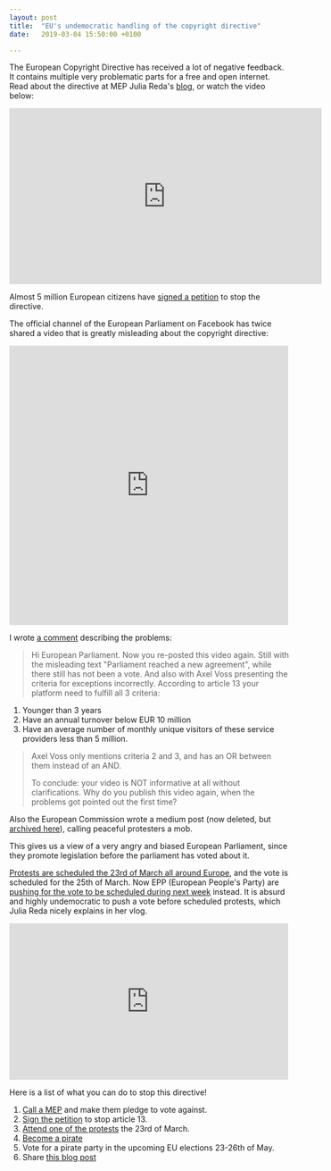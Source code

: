 ```yaml
---
layout: post
title:  "EU's undemocratic handling of the copyright directive"
date:   2019-03-04 15:50:00 +0100

---
```


The European Copyright Directive has received a lot of negative feedback. It contains multiple very problematic parts for a free and open internet. Read about the directive at MEP Julia Reda's [blog](https://juliareda.eu/en/), or watch the video below:

<iframe width="560" height="315" src="https://www.youtube.com/embed/CyUh9wOp_Rw" frameborder="0" allow="accelerometer; autoplay; encrypted-media; gyroscope; picture-in-picture" allowfullscreen></iframe>

Almost 5 million European citizens have [signed a petition](https://www.change.org/p/european-parliament-stop-the-censorship-machinery-save-the-internet) to stop the directive.

The official channel of the European Parliament on Facebook has twice shared a video that is greatly misleading about the copyright directive:

<iframe src="https://www.facebook.com/plugins/video.php?href=https%3A%2F%2Fwww.facebook.com%2Feuropeanparliament%2Fvideos%2F2284163288487248%2F&width=500&show_text=false&height=500&appId" width="500" height="500" style="border:none;overflow:hidden" scrolling="no" frameborder="0" allowTransparency="true" allow="encrypted-media" allowFullScreen="true"></iframe>

I wrote [a comment](https://www.facebook.com/europeanparliament/posts/10161709651940107?comment_id=10161709743720107) describing the problems:
> Hi European Parliament. Now you re-posted this video again. Still with the misleading text "Parliament reached a new agreement", while there still has not been a vote. And also with Axel Voss presenting the criteria for exceptions incorrectly. According to article 13 your platform need to fulfill all 3 criteria:
1. Younger than 3 years
2. Have an annual turnover below EUR 10 million
3. Have an average number of monthly unique visitors of these service providers less than 5 million.
>
> Axel Voss only mentions criteria 2 and 3, and has an OR between them instead of an AND.
>
> To conclude: your video is NOT informative at all without clarifications. Why do you publish this video again, when the problems got pointed out the first time?

Also the European Commission wrote a medium post (now deleted, but [archived here](https://web.archive.org/web/20190216094123/https://medium.com/@EuropeanCommission/the-copyright-directive-how-the-mob-was-told-to-save-the-dragon-and-slay-the-knight-b35876008f16)), calling peaceful protesters a mob.

This gives us a view of a very angry and biased European Parliament, since they promote legislation before the parliament has voted about it.

[Protests are scheduled the 23rd of March all around Europe](https://savetheinternet.info/demos), and the vote is scheduled for the 25th of March. Now EPP (European People's Party) are [pushing for the vote to be scheduled during next week](https://www.facebook.com/JuliaRedaMEP/posts/2266524776942716) instead. It is absurd and highly undemocratic to push a vote before scheduled protests, which Julia Reda nicely explains in her vlog.

<iframe src="https://www.facebook.com/plugins/video.php?href=https%3A%2F%2Fwww.facebook.com%2FJuliaRedaMEP%2Fvideos%2F291340948229839%2F%3F__tn__%3D%252Cd%252CP-R%26eid%3DARBEP8lAo7ntBQTd3GcD9O0m87DSvm9JLEbCARQNWa2ge0OIGXEmCWdaUDXf9fo87n8HaHL09MEBQ6NT&width=500&show_text=false&height=280&appId" width="500" height="280" style="border:none;overflow:hidden" scrolling="no" frameborder="0" allowTransparency="true" allow="encrypted-media" allowFullScreen="true"></iframe>

Here is a list of what you can do to stop this directive!
1. [Call a MEP](https://pledge2019.eu/en) and make them pledge to vote against.
2. [Sign the petition](https://www.change.org/p/european-parliament-stop-the-censorship-machinery-save-the-internet) to stop article 13.
3. [Attend one of the protests](https://savetheinternet.info/demos) the 23rd of March.
4. [Become a pirate](https://blipirat.nu)
5. Vote for a pirate party in the upcoming EU elections 23-26th of May.
6. Share [this blog post]({{page.url}})
